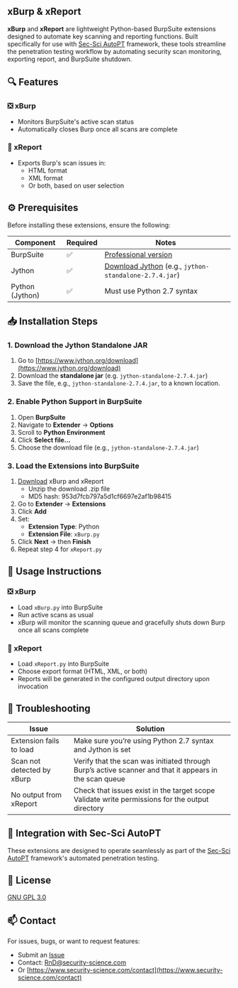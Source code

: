 ## xBurp & xReport

**xBurp** and **xReport** are lightweight Python-based BurpSuite extensions designed to automate key scanning and reporting functions. Built specifically for use with [Sec-Sci AutoPT](https://www.security-science.com/sec-sci-autopt) framework, these tools streamline the penetration testing workflow by automating security scan monitoring, exporting report, and BurpSuite shutdown.


## 🔍 Features

### ❎ xBurp
- Monitors BurpSuite's active scan status
- Automatically closes Burp once all scans are complete

### 📝️ xReport
- Exports Burp's scan issues in:
  - HTML format
  - XML format
  - Or both, based on user selection


## ⚙️ Prerequisites

Before installing these extensions, ensure the following:

| Component       | Required | Notes        |
|-----------------|----------|-----------------------------|
| BurpSuite       | ✅        | [Professional version](https://portswigger.net/burp/documentation/desktop/getting-started/download-and-install) |
| Jython          | ✅        | [Download Jython](https://www.jython.org/download) (e.g., `jython-standalone-2.7.4.jar`)    |
| Python (Jython) | ✅        | Must use Python 2.7 syntax     |

## 📥 Installation Steps

### 1. Download the Jython Standalone JAR

1. Go to [https://www.jython.org/download](https://www.jython.org/download)
2. Download the **standalone jar** (e.g. `jython-standalone-2.7.4.jar`)
3. Save the file, e.g., `jython-standalone-2.7.4.jar`, to a known location.

### 2. Enable Python Support in BurpSuite

1. Open **BurpSuite**
2. Navigate to **Extender** → **Options**
3. Scroll to **Python Environment**
4. Click **Select file…**
5. Choose the download file (e.g., `jython-standalone-2.7.4.jar`)

### 3. Load the Extensions into BurpSuite

1. [Download](https://github.com/securityscience/SecSci-BurpExtenders/raw/refs/heads/main/xBurp-xReport/xBurp-xReport.zip) xBurp and xReport
   - Unzip the download .zip file
   - MD5 hash: 953d7fcb797a5d1cf6697e2af1b98415
2. Go to **Extender** → **Extensions**
3. Click **Add**
4. Set:
   - **Extension Type**: Python
   - **Extension File**: `xBurp.py`
5. Click **Next** → then **Finish**
6. Repeat step 4 for `xReport.py`


## 🚀 Usage Instructions

### ❎ xBurp

- Load `xBurp.py` into BurpSuite
- Run active scans as usual
- xBurp will monitor the scanning queue and gracefully shuts down Burp once all scans complete

### 📝️ xReport

- Load `xReport.py` into BurpSuite
- Choose export format (HTML, XML, or both)
- Reports will be generated in the configured output directory upon invocation


## 🐞 Troubleshooting

| Issue                             | Solution                                               |
|----------------------------------|--------------------------------------------------------|
| Extension fails to load          | Make sure you’re using Python 2.7 syntax and Jython is set |
| Scan not detected by xBurp                  | Verify that the scan was initiated through Burp’s active scanner and that it appears in the scan queue        |
| No output from xReport            | Check that issues exist in the target scope<br/>Validate write permissions for the output directory |


## 🧩 Integration with Sec-Sci AutoPT

These extensions are designed to operate seamlessly as part of the [Sec-Sci AutoPT](https://www.security-science.com/sec-sci-autopt) framework's automated penetration testing.


## 📜 License

[GNU GPL 3.0](../LICENSE)


## 📫 Contact

For issues, bugs, or want to request features:

- Submit an [Issue](https://github.com/securityscience/SecSci-BurpExtenders/issues)
- Contact: [RnD@security-science.com](mailto:RnD@security-science.com)
- Or [https://www.security-science.com/contact](https://www.security-science.com/contact)
